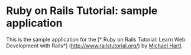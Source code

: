 # Ruby on Rails Tutorial: sample application

This is the sample application for the 
[* Ruby on Rails Tutorial: 
Learn Web Development with Rails*] (http://www.railstutorial.org/)
by [Michael Hartl](http://wwww.michaelhartl.com).
